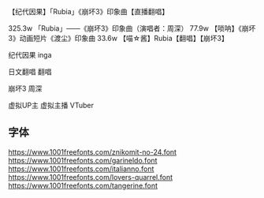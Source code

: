 【纪代因果】「Rubia」《崩坏3》印象曲【直播翻唱】

325.3w  「Rubia」——《崩坏3》印象曲（演唱者：周深）
77.9w   【唢呐】《崩坏3》动画短片《渡尘》印象曲
33.6w   【喵☆酱】Rubia【翻唱】【崩坏3】


纪代因果
inga

日文翻唱
翻唱

崩坏3
周深

虚拟UP主
虚拟主播
VTuber


## 字体

https://www.1001freefonts.com/znikomit-no-24.font
https://www.1001freefonts.com/garineldo.font
https://www.1001freefonts.com/italianno.font
https://www.1001freefonts.com/lovers-quarrel.font
https://www.1001freefonts.com/tangerine.font
